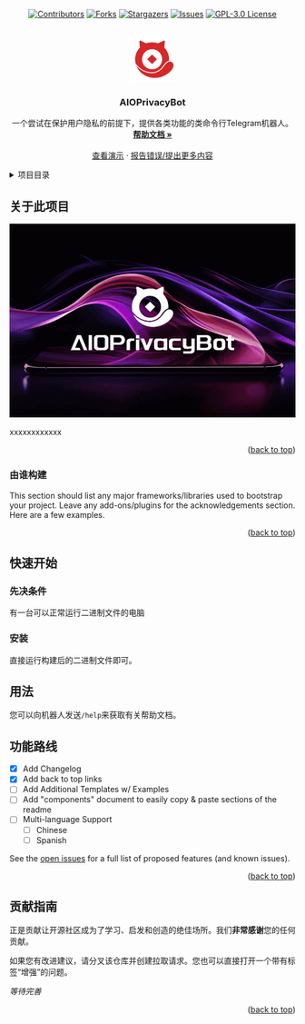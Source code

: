 <a id="readme-top"></a>

<div align="center">

[![Contributors][contributors-shield]][contributors-url]
[![Forks][forks-shield]][forks-url]
[![Stargazers][stars-shield]][stars-url]
[![Issues][issues-shield]][issues-url]
[![GPL-3.0 License][license-shield]][license-url]

</div>

<br />

<div align="center">
  <a href="https://github.com/iuu6/AIOPrivacyBot">
    <img src="images/logo.png" alt="Logo" width="80" height="80">
  </a>
  <h3 align="center">AIOPrivacyBot</h3>

  <p align="center">
    一个尝试在保护用户隐私的前提下，提供各类功能的类命令行Telegram机器人。
    <br />
    <a href="https://github.com/iuu6/AIOPrivacyBot"><strong>帮助文档 »</strong></a>
    <br />
    <br />
    <a href="https://t.me/AIOPrivacyBot">查看演示</a>
    ·
    <a href="https://github.com/iuu6/AIOPrivacyBot/issues">报告错误/提出更多内容</a>
  </p>

</div>




<details>
  <summary>项目目录</summary>
  <ol>
    <li>
      <a href="#关于此项目">关于此项目</a>
      <ul>
        <li><a href="#由谁构建">由谁构建</a></li>
      </ul>
    </li>
    <li>
      <a href="#快速开始">快速开始</a>
      <ul>
        <li><a href="#先决条件">先决条件</a></li>
        <li><a href="#安装">安装</a></li>
      </ul>
    </li>
    <li><a href="#用法">用法</a></li>
    <li><a href="#功能路线">功能路线</a></li>
    <li><a href="#贡献指南">贡献指南</a></li>
  </ol>
</details>



<!-- ABOUT THE PROJECT -->
## 关于此项目

[![Product Name Screen Shot][product-screenshot]](https://example.com)

xxxxxxxxxxxx

<p align="right">(<a href="#readme-top">back to top</a>)</p>



### 由谁构建

This section should list any major frameworks/libraries used to bootstrap your project. Leave any add-ons/plugins for the acknowledgements section. Here are a few examples.



<p align="right">(<a href="#readme-top">back to top</a>)</p>



<!-- GETTING STARTED -->
## 快速开始

### 先决条件

有一台可以正常运行二进制文件的电脑

### 安装

直接运行构建后的二进制文件即可。



<!-- USAGE EXAMPLES -->
## 用法

您可以向机器人发送`/help`来获取有关帮助文档。



<!-- ROADMAP -->
## 功能路线

- [x] Add Changelog
- [x] Add back to top links
- [ ] Add Additional Templates w/ Examples
- [ ] Add "components" document to easily copy & paste sections of the readme
- [ ] Multi-language Support
    - [ ] Chinese
    - [ ] Spanish

See the [open issues](https://github.com/iuu6/AIOPrivacyBot/issues) for a full list of proposed features (and known issues).

<p align="right">(<a href="#readme-top">back to top</a>)</p>



<!-- CONTRIBUTING -->

## 贡献指南

正是贡献让开源社区成为了学习、启发和创造的绝佳场所。我们**非常感谢**您的任何贡献。

如果您有改进建议，请分叉该仓库并创建拉取请求。您也可以直接打开一个带有标签“增强”的问题。

*等待完善*

<p align="right">(<a href="#readme-top">back to top</a>)</p>


[contributors-shield]: https://img.shields.io/github/contributors/iuu6/AIOPrivacyBot.svg?style=for-the-badge
[contributors-url]: https://github.com/iuu6/AIOPrivacyBot/graphs/contributors
[forks-shield]: https://img.shields.io/github/forks/iuu6/AIOPrivacyBot.svg?style=for-the-badge
[forks-url]: https://github.com/iuu6/AIOPrivacyBot/network/members
[stars-shield]: https://img.shields.io/github/stars/iuu6/AIOPrivacyBot.svg?style=for-the-badge
[stars-url]: https://github.com/iuu6/AIOPrivacyBot/stargazers
[issues-shield]: https://img.shields.io/github/issues/iuu6/AIOPrivacyBot.svg?style=for-the-badge
[issues-url]: https://github.com/iuu6/AIOPrivacyBot/issues
[license-shield]: https://img.shields.io/github/license/iuu6/AIOPrivacyBot.svg?style=for-the-badge
[license-url]: https://github.com/iuu6/AIOPrivacyBot/blob/master/LICENSE.txt
[linkedin-shield]: https://img.shields.io/badge/-LinkedIn-black.svg?style=for-the-badge&logo=linkedin&colorB=555
[linkedin-url]: https://linkedin.com/in/othneildrew
[product-screenshot]: images/screenshot.png
